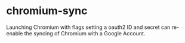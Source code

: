 # chromium-sync
Launching Chromium with flags setting a oauth2 ID and secret can re-enable the syncing of Chromium with a Google Account.
